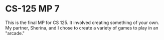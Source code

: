 # CS-125 MP 7
This is the final MP for CS 125. It involved creating something of your own. 
My partner, Sherina, and I chose to create a variety of games to play in an "arcade."
